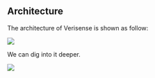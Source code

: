 
## Architecture

The architecture of Verisense is shown as follow: 

![](https://raw.githubusercontent.com/verisense-network/verisense-docs/master/assets/arch01.svg)


We can dig into it deeper.

![](https://raw.githubusercontent.com/verisense-network/verisense-docs/master/assets/arch02.svg)


